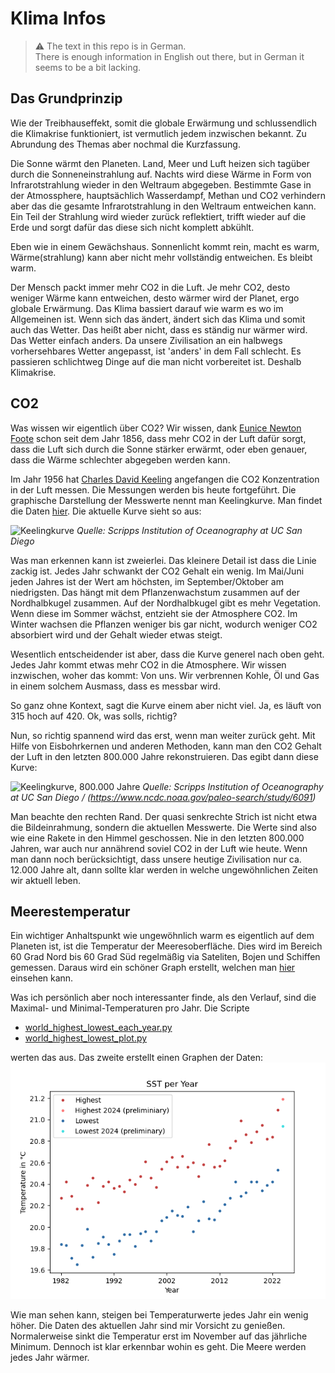 # Klima Infos

> :warning: The text in this repo is in German. \
> There is enough information in English out there, but in German it seems to be a bit lacking.

## Das Grundprinzip
Wie der Treibhauseffekt, somit die globale Erwärmung und schlussendlich die Klimakrise funktioniert, ist vermutlich jedem inzwischen bekannt. Zu Abrundung des Themas aber nochmal die Kurzfassung.

Die Sonne wärmt den Planeten. Land, Meer und Luft heizen sich tagüber durch die Sonneneinstrahlung auf. Nachts wird diese Wärme in Form
von Infrarotstrahlung wieder in den Weltraum abgegeben. Bestimmte Gase in der Atmossphere, hauptsächlich Wasserdampf, Methan und CO2 verhindern
aber das die gesamte Infrarotstrahlung in den Weltraum entweichen kann. Ein Teil der Strahlung wird wieder zurück reflektiert, trifft wieder auf die Erde und
sorgt dafür das diese sich  nicht komplett abkühlt.

Eben wie in einem Gewächshaus. Sonnenlicht kommt rein, macht es warm, Wärme(strahlung) kann aber nicht mehr vollständig entweichen. Es bleibt warm.

Der Mensch packt immer mehr CO2 in die Luft. Je mehr CO2, desto weniger Wärme kann entweichen, desto wärmer wird der Planet, ergo globale Erwärmung. Das Klima
bassiert darauf wie warm es wo im Allgemeinen ist. Wenn sich das ändert, ändert sich das Klima und somit auch das Wetter. Das heißt aber nicht, dass es ständig
nur wärmer wird. Das Wetter einfach anders. Da unsere Zivilisation an ein halbwegs vorhersehbares Wetter angepasst, ist 'anders' in dem Fall schlecht. Es passieren
schlichtweg Dinge auf die man nicht vorbereitet ist. Deshalb Klimakrise.

## CO2
Was wissen wir eigentlich über CO2? Wir wissen, dank [Eunice Newton Foote](https://de.wikipedia.org/wiki/Eunice_Newton_Foote) schon seit dem Jahr 1856, dass mehr
CO2 in der Luft dafür sorgt, dass die Luft sich durch die Sonne stärker erwärmt, oder eben genauer, dass die Wärme schlechter abgegeben werden kann.

Im Jahr 1956 hat [Charles David Keeling](https://de.wikipedia.org/wiki/Charles_David_Keeling) angefangen die CO2 Konzentration in der Luft messen. Die Messungen werden
bis heute fortgeführt. Die graphische Darstellung der Messwerte nennt man Keelingkurve. Man findet die Daten [hier](https://keelingcurve.ucsd.edu/). Die aktuelle Kurve
sieht so aus:

![Keelingkurve](https://scripps.ucsd.edu/bluemoon/co2_400/mlo_full_record.png)
*Quelle: Scripps Institution of Oceanography at UC San Diego*

Was man erkennen kann ist zweierlei. Das kleinere Detail ist dass die Linie zackig ist. Jedes Jahr schwankt der CO2 Gehalt ein wenig. Im Mai/Juni jeden Jahres ist der Wert am höchsten, im September/Oktober am niedrigsten. Das hängt mit dem Pflanzenwachstum zusammen auf der Nordhalbkugel zusammen. Auf der Nordhalbkugel gibt es mehr Vegetation. Wenn diese im Sommer wächst, entzieht sie der Atmosphere CO2. Im Winter wachsen die Pflanzen weniger bis gar nicht, wodurch weniger CO2 absorbiert wird und
der Gehalt wieder etwas steigt.

Wesentlich entscheidender ist aber, dass die Kurve generel nach oben geht. Jedes Jahr kommt etwas mehr CO2 in die Atmosphere. Wir wissen inzwischen, woher das kommt: Von uns. Wir verbrennen Kohle, Öl und Gas in einem solchem Ausmass, dass es messbar wird.

So ganz ohne Kontext, sagt die Kurve einem aber nicht viel.  Ja, es läuft von 315 hoch auf 420. Ok, was solls, richtig? 

Nun, so richtig spannend wird das erst, wenn man weiter zurück geht. Mit Hilfe von Eisbohrkernen und anderen Methoden, kann man den CO2 Gehalt der Luft in den letzten
800.000 Jahre rekonstruieren. Das egibt dann diese Kurve:

![Keelingkurve, 800.000 Jahre](https://scripps.ucsd.edu/bluemoon/co2_400/co2_800k.png)
*Quelle: Scripps Institution of Oceanography at UC San Diego / (https://www.ncdc.noaa.gov/paleo-search/study/6091)*

Man beachte den rechten Rand. Der quasi senkrechte Strich ist nicht etwa die Bildeinrahmung, sondern die aktuellen Messwerte. Die Werte sind also wie eine Rakete in den Himmel geschossen. Nie in den letzten 800.000 Jahren, war auch nur annährend soviel CO2 in der Luft wie heute. Wenn man dann noch berücksichtigt, dass unsere heutige Zivilisation nur ca. 12.000 Jahre alt, dann sollte klar werden in welche ungewöhnlichen Zeiten wir aktuell leben.

## Meerestemperatur

Ein wichtiger Anhaltspunkt wie ungewöhnlich warm es eigentlich auf dem Planeten ist, ist die
Temperatur der Meeresoberfläche. Dies wird im Bereich 60 Grad Nord bis 60 Grad Süd regelmäßig via
Sateliten, Bojen und Schiffen gemessen. Daraus wird ein schöner Graph erstellt, welchen man [hier](https://climatereanalyzer.org/clim/sst_daily/) einsehen kann.

Was ich persönlich aber noch interessanter finde, als den Verlauf, sind die Maximal- und Minimal-Temperaturen pro Jahr. Die Scripte

 * [world_highest_lowest_each_year.py](world_highest_lowest_each_year.py)
 * [world_highest_lowest_plot.py](world_highest_lowes_plot.py)

werten das aus. Das zweite erstellt einen Graphen der Daten:
![Meeresoberflächentemperatur Min/Max Werte](output/world_highest_lowest.png)

Wie man sehen kann, steigen bei Temperaturwerte jedes Jahr ein wenig höher. Die Daten des aktuellen Jahr sind mir Vorsicht zu genießen. Normalerweise
sinkt die Temperatur erst im November auf das jährliche Minimum. Dennoch ist klar erkennbar wohin es geht. Die Meere werden jedes Jahr wärmer.
